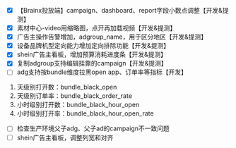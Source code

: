 - [x] 【Brainx投放端】campaign、dashboard、report字段小数点调整【开发&提测】
- [x] 素材中心-video用缩略图，点开再加载视频【开发&提测】
- [x] 广告主操作告警增加，adgroup_name，用于区分地区【开发&提测】
- [x] 设备品牌机型定向能力增加定向排除功能【开发&提测】
- [x] shein广告主看板，增加预算消耗进度条【开发&提测】
- [x] 复制adgroup支持编辑挂靠的campaign【开发&提测】
- [ ] adg支持按bundle维度拉黑open app、订单率等指标【开发】
1. 天级别打开数：bundle_black_open
2. 天级别订单率：bundle_black_order_rate
3. 小时级别打开数：bundle_black_hour_open
4. 小时级别打开率：bundle_black_hour_open_rate
- [ ] 检查生产环境父子adg、父子ad的campaign不一致问题
- [ ] shein广告主看板，调整列宽和对齐
